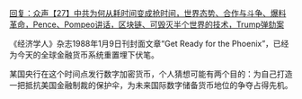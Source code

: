 [回复：众声【27】中共为何从耗时间变成抢时间，世界态势、合作与斗争、爆料革命，Pence、Pompeo讲话，区块链、可毁灭半个世界的技术，Trump弹劾案](https://youtu.be/9xEM9Zu1ugw)

《经济学人》杂志1988年1月9日刊封面文章“Get Ready for the Phoenix”，已经为今天的全球金融货币系统重置埋下伏笔。

某国央行在这个时间点发行数字加密货币，个人猜想可能有两个目的：为自己打造一把抵抗美国金融制裁的保护伞，为未来国际数字储备货币地位的争夺占得先机。
